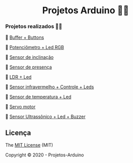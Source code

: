<h1 align="center"> Projetos Arduino 👨‍💻  </h1> 

### Projetos realizados 👨‍🏫

:small_blue_diamond: [Buffer + Buttons](https://github.com/LuigiBelanda/Projetos-Arduino/tree/master/Buffer%20%2B%20Buttons)

:small_blue_diamond: [Potenciômetro + Led RGB](https://github.com/LuigiBelanda/Projetos-Arduino/tree/master/Potenci%C3%B4metro%20%2B%20Led%20RGB)

:small_blue_diamond: [Sensor de inclinação](https://github.com/LuigiBelanda/Projetos-Arduino/tree/master/Sensor%20de%20inclina%C3%A7%C3%A3o)

:small_blue_diamond: [Sensor de presença](https://github.com/LuigiBelanda/Projetos-Arduino/tree/master/Sensor%20de%20presen%C3%A7a)

:small_blue_diamond: [LDR + Led](https://github.com/LuigiBelanda/Projetos-Arduino/tree/master/LDR%20%2B%20Led)

:small_blue_diamond: [Sensor infravermelho + Controle + Leds](https://github.com/LuigiBelanda/Projetos-Arduino/tree/master/Sensor%20infravermelho%20%2B%20Controle%20%2B%20Leds)

:small_blue_diamond: [Sensor de temperatura + Led](https://github.com/LuigiBelanda/Projetos-Arduino/tree/master/Sensor%20de%20temperatura%20%2B%20Led)

:small_blue_diamond: [Servo motor](https://github.com/LuigiBelanda/Projetos-Arduino/tree/master/Servo%20motor)

:small_blue_diamond: [Sensor Ultrassônico + Led + Buzzer](https://github.com/LuigiBelanda/Projetos-Arduino/tree/master/Sensor%20Ultrass%C3%B4nico%20%2B%20Led%20%2B%20Buzzer)

## Licença 

The [MIT License](https://github.com/LuigiBelanda/Projetos-Arduino/blob/master/LICENSE) (MIT)

Copyright :copyright: 2020 - Projetos-Arduino

